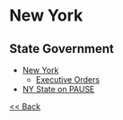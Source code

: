# New York

## State Government

* [New York](https://www.ny.gov/)
  * [Executive Orders](https://www.governor.ny.gov/executiveorders)
* [NY State on PAUSE](https://coronavirus.health.ny.gov/home)

[<< Back](README.md)

